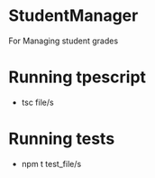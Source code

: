 # StudentManager
For Managing student grades


# Running tpescript
* tsc file/s

# Running tests
* npm t test_file/s